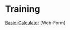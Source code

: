 # Training

[Basic-Calculator](https://github.com/Parthipan-olt/Training/tree/master/JS/1.Basic-Calculator/src/index.html)
[Web-Form]